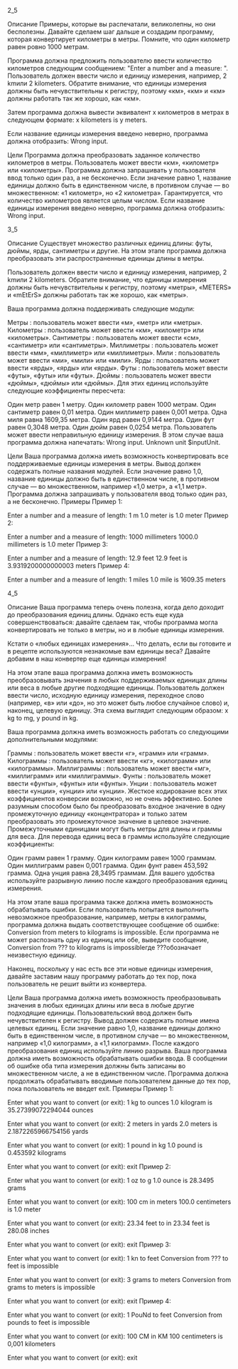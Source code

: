 2_5

Описание
Примеры, которые вы распечатали, великолепны, но они бесполезны. Давайте сделаем шаг дальше и создадим программу, которая конвертирует километры в метры. Помните, что один километр равен ровно 1000 метрам.

Программа должна предложить пользователю ввести количество километров следующим сообщением: "Enter a number and a measure: ". Пользователь должен ввести число и единицу измерения, например, 2 kmили 2 kilometers. Обратите внимание, что единицы измерения должны быть нечувствительны к регистру, поэтому «км», «км» и «км» должны работать так же хорошо, как «км».

Затем программа должна вывести эквивалент x километров в метрах в следующем формате: x kilometers is y meters.

Если название единицы измерения введено неверно, программа должна отобразить: Wrong input.

Цели
Программа должна преобразовать заданное количество километров в метры.
Пользователь может ввести «км», «километр» или «километры».
Программа должна запрашивать у пользователя ввод только один раз, а не бесконечно.
Если значение равно 1, название единицы должно быть в единственном числе, в противном случае — во множественном: «1 километр», но «2 километра».
Гарантируется, что количество километров является целым числом.
Если название единицы измерения введено неверно, программа должна отобразить: Wrong input.

3_5

Описание
Существует множество различных единиц длины: футы, дюймы, ярды, сантиметры и другие. На этом этапе программа должна преобразовать эти распространенные единицы длины в метры.

Пользователь должен ввести число и единицу измерения, например, 2 kmили 2 kilometers. Обратите внимание, что единицы измерения должны быть нечувствительны к регистру, поэтому «метры», «METERS» и «mEtErS» должны работать так же хорошо, как «метры».

Ваша программа должна поддерживать следующие модули:

Метры : пользователь может ввести «м», «метр» или «метры».
Километры : пользователь может ввести «км», «километр» или «километры».
Сантиметры : пользователь может ввести «см», «сантиметр» или «сантиметры».
Миллиметры : пользователь может ввести «мм», «миллиметр» или «миллиметры».
Мили : пользователь может ввести «ми», «мили» или «мили».
Ярды : пользователь может ввести «ярды», «ярды» или «ярды».
Футы : пользователь может ввести «футы», «футы» или «футы».
Дюймы : пользователь может ввести «дюймы», «дюймы» или «дюймы».
Для этих единиц используйте следующие коэффициенты пересчета:

Один метр равен 1 метру.
Один километр равен 1000 метрам.
Один сантиметр равен 0,01 метра.
Один миллиметр равен 0,001 метра.
Одна миля равна 1609,35 метра.
Один ярд равен 0,9144 метра.
Один фут равен 0,3048 метра.
Один дюйм равен 0,0254 метра.
Пользователь может ввести неправильную единицу измерения. В этом случае ваша программа должна напечатать: Wrong input. Unknown unit $inputUnit.

Цели
Ваша программа должна иметь возможность конвертировать все поддерживаемые единицы измерения в метры.
Вывод должен содержать полные названия модулей.
Если значение равно 1,0, название единицы должно быть в единственном числе, в противном случае — во множественном, например «1,0 метр», а «1,1 метр».
Программа должна запрашивать у пользователя ввод только один раз, а не бесконечно.
Примеры
Пример 1:

Enter a number and a measure of length: 1 m
1.0 meter is 1.0 meter
Пример 2:

Enter a number and a measure of length: 1000 millimeters
1000.0 millimeters is 1.0 meter
Пример 3:

Enter a number and a measure of length: 12.9 feet
12.9 feet is 3.9319200000000003 meters
Пример 4:

Enter a number and a measure of length: 1 miles
1.0 mile is 1609.35 meters

4_5

Описание
Ваша программа теперь очень полезна, когда дело доходит до преобразования единиц длины. Однако есть еще куда совершенствоваться: давайте сделаем так, чтобы программа могла конвертировать не только в метры, но и в любые единицы измерения.

Кстати о «любых единицах измерения»… Что делать, если вы готовите и в рецепте используются незнакомые вам единицы веса? Давайте добавим в наш конвертер еще единицы измерения!

На этом этапе ваша программа должна иметь возможность преобразовывать значения в любых поддерживаемых единицах длины или веса в любые другие подходящие единицы. Пользователь должен ввести число, исходную единицу измерения, переходное слово (например, «в» или «до», но это может быть любое случайное слово) и, наконец, целевую единицу. Эта схема выглядит следующим образом: x kg to mg, y pound in kg.

Ваша программа должна иметь возможность работать со следующими дополнительными модулями:

Граммы : пользователь может ввести «г», «грамм» или «грамм».
Килограммы : пользователь может ввести «кг», «килограмм» или «килограммы».
Миллиграммы : пользователь может ввести «мг», «миллиграмм» или «миллиграммы».
Фунты : пользователь может ввести «фунты», «фунты» или «фунты».
Унции : пользователь может ввести «унции», «унции» или «унции».
Жесткое кодирование всех этих коэффициентов конверсии возможно, но не очень эффективно. Более разумным способом было бы преобразовать входное значение в одну промежуточную единицу «концентратора» и только затем преобразовать это промежуточное значение в целевое значение. Промежуточными единицами могут быть метры для длины и граммы для веса. Для перевода единиц веса в граммы используйте следующие коэффициенты:

Один грамм равен 1 грамму.
Один килограмм равен 1000 граммам.
Один миллиграмм равен 0,001 грамма.
Один фунт равен 453,592 грамма.
Одна унция равна 28,3495 граммам.
Для вашего удобства используйте разрывную линию после каждого преобразования единиц измерения.

На этом этапе ваша программа также должна иметь возможность обрабатывать ошибки. Если пользователь попытается выполнить невозможное преобразование, например, метры в килограммы, программа должна выдать соответствующее сообщение об ошибке: Conversion from meters to kilograms is impossible. Если программа не может распознать одну из единиц или обе, выведите сообщение, Conversion from ??? to kilograms is impossibleгде ???обозначает неизвестную единицу.

Наконец, поскольку у нас есть все эти новые единицы измерения, давайте заставим нашу программу работать до тех пор, пока пользователь не решит выйти из конвертера.

Цели
Ваша программа должна иметь возможность преобразовывать значения в любых единицах длины или веса в любые другие подходящие единицы.
Пользовательский ввод должен быть нечувствителен к регистру.
Вывод должен содержать полные имена целевых единиц.
Если значение равно 1,0, название единицы должно быть в единственном числе, в противном случае — во множественном, например «1,0 килограмм», а «1,1 килограмм».
После каждого преобразования единиц используйте линию разрыва.
Ваша программа должна иметь возможность обрабатывать ошибки ввода. В сообщении об ошибке оба типа измерения должны быть записаны во множественном числе, а не в единственном числе.
Программа должна продолжать обрабатывать вводимые пользователем данные до тех пор, пока пользователь не введет exit.
Примеры
Пример 1:

Enter what you want to convert (or exit): 1 kg to ounces
1.0 kilogram is 35.27399072294044 ounces

Enter what you want to convert (or exit): 2 meters in yards
2.0 meters is 2.1872265966754156 yards

Enter what you want to convert (or exit): 1 pound in kg
1.0 pound is 0.453592 kilograms

Enter what you want to convert (or exit): exit
Пример 2:

Enter what you want to convert (or exit): 1 oz to g
1.0 ounce is 28.3495 grams

Enter what you want to convert (or exit): 100 cm in meters
100.0 centimeters is 1.0 meter

Enter what you want to convert (or exit): 23.34 feet to in
23.34 feet is 280.08 inches

Enter what you want to convert (or exit): exit
Пример 3:

Enter what you want to convert (or exit): 1 kn to feet
Conversion from ??? to feet is impossible

Enter what you want to convert (or exit): 3 grams to meters
Conversion from grams to meters is impossible

Enter what you want to convert (or exit): exit
Пример 4:

Enter what you want to convert (or exit): 1 PouNd to feet
Conversion from pounds to feet is impossible

Enter what you want to convert (or exit): 100 CM in KM
100 centimeters is 0,001 kilometers

Enter what you want to convert (or exit): exit
